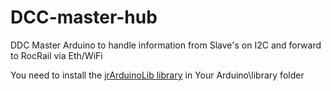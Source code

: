 # DCC-master-hub
DDC Master Arduino to handle information from Slave's on I2C and forward to RocRail via Eth/WiFi

You need to install the [jrArduinoLib library](/0red/jrArduinoLib/README.md) in Your Arduino\library folder 
